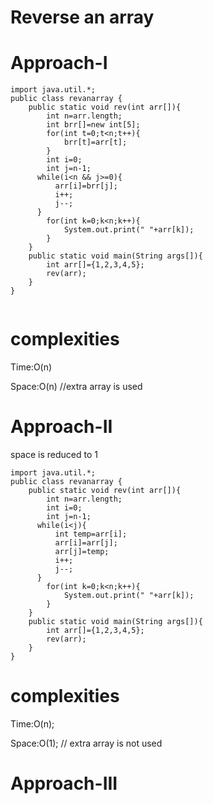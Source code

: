 # Reverse an array

# Approach-I

```
import java.util.*;
public class revanarray {
    public static void rev(int arr[]){
        int n=arr.length;
        int brr[]=new int[5];
        for(int t=0;t<n;t++){
            brr[t]=arr[t];
        }
        int i=0;
        int j=n-1;
      while(i<n && j>=0){
          arr[i]=brr[j];
          i++;
          j--;
      }
        for(int k=0;k<n;k++){
            System.out.print(" "+arr[k]);
        }
    }
    public static void main(String args[]){
        int arr[]={1,2,3,4,5};
        rev(arr);
    }
}


```

# complexities

Time:O(n)

Space:O(n)   //extra array is used


# Approach-II

space is reduced to 1

```
import java.util.*;
public class revanarray {
    public static void rev(int arr[]){
        int n=arr.length;
        int i=0;
        int j=n-1;
      while(i<j){
          int temp=arr[i];
          arr[i]=arr[j];
          arr[j]=temp;
          i++;
          j--;
      }
        for(int k=0;k<n;k++){
            System.out.print(" "+arr[k]);
        }
    }
    public static void main(String args[]){
        int arr[]={1,2,3,4,5};
        rev(arr);
    }
}

```

# complexities

Time:O(n);

Space:O(1);  // extra array is not used


# Approach-III

```
